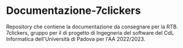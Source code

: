 # Documentazione-7clickers
Repository che contiene la documentazione da consegnare per la RTB. 
7clickers, gruppo per il di progetto di Ingegneria del software del CdL Informatica dell'Università di Padova per l'AA 2022/2023.
